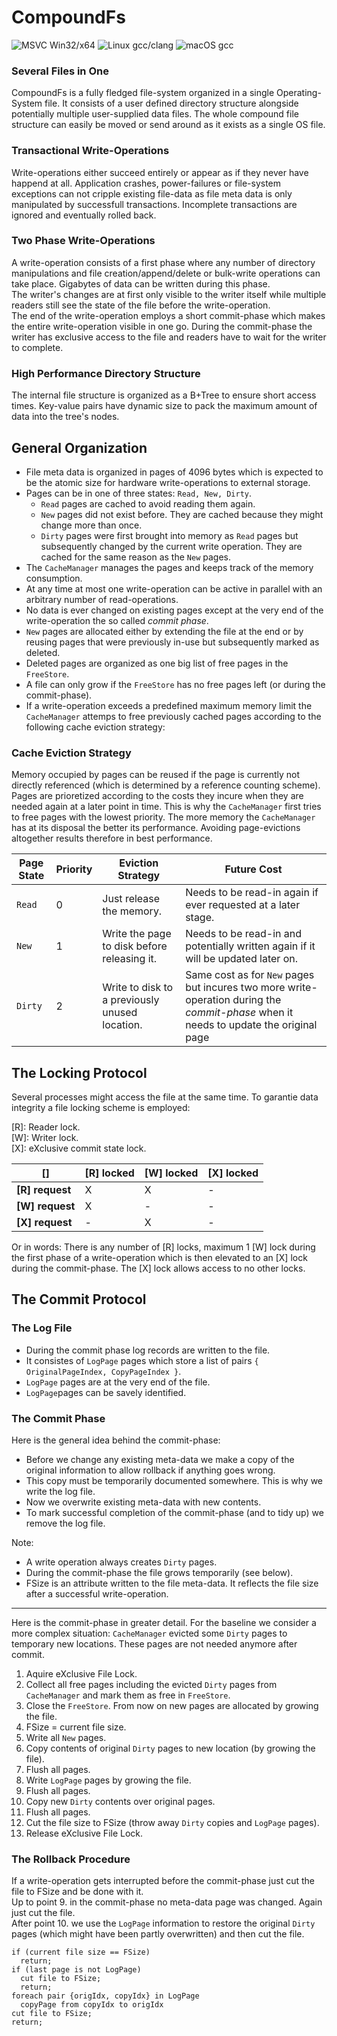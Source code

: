 # CompoundFs
![MSVC Win32/x64](https://github.com/5e3/CompoundFs/workflows/MSVC%20Win32/x64/badge.svg) ![Linux gcc/clang](https://github.com/5e3/CompoundFs/workflows/Linux%20gcc/clang/badge.svg) ![macOS gcc](https://github.com/5e3/CompoundFs/workflows/macOS%20gcc/badge.svg)

### Several Files in One 
CompoundFs is a fully fledged file-system organized in a single Operating-System file. It consists of a user defined 
directory structure alongside potentially multiple user-supplied data files. The whole compound file structure can easily 
be moved or send around as it exists as a single OS file.  

### Transactional Write-Operations
Write-operations either succeed entirely or appear as if they never have happend at all.
Application crashes, power-failures or file-system exceptions can not cripple existing file-data as 
file meta data is only manipulated by successfull transactions. Incomplete transactions are ignored and eventually 
rolled back.

### Two Phase Write-Operations
A write-operation consists of a first phase where any number of directory manipulations and file creation/append/delete 
or bulk-write operations can take place. Gigabytes of data can be written during this phase.  
The writer's changes are at first only visible to the writer itself while multiple readers still see the state 
of the file before the write-operation.  
The end of the write-operation employs a short commit-phase which makes the entire write-operation visible in one go. 
During the commit-phase the writer has exclusive access to the file and readers have to wait for the writer to complete.

### High Performance Directory Structure
The internal file structure is organized as a B+Tree to ensure short access times. Key-value pairs have dynamic size to
pack the maximum amount of data into the tree's nodes. 

## General Organization

- File meta data is organized in pages of 4096 bytes which is expected to be the atomic size for hardware write-operations 
to external storage.
- Pages can be in one of three states: `Read, New, Dirty`. 
  - `Read` pages are cached to avoid reading them again.
  - `New` pages did not exist before. They are cached because they might change more than once.
  - `Dirty` pages were first brought into memory as `Read` pages but subsequently changed by the 
current write operation. They are cached for the same reason as the `New` pages.
- The `CacheManager` manages the pages and keeps track of the memory consumption.
- At any time at most one write-operation can be active in parallel with an arbitrary number of read-operations.
- No data is ever changed on existing pages except at the very end of the write-operation the so called *commit phase*.
- `New` pages are allocated either by extending the file at the end or by reusing pages that were previously in-use but 
subsequently marked as deleted.
- Deleted pages are organized as one big list of free pages in the `FreeStore`.
- A file can only grow if the `FreeStore` has no free pages left (or during the commit-phase).  
- If a write-operation exceeds a predefined maximum memory limit the `CacheManager` attemps to free previously cached
pages according to the following cache eviction strategy:

### Cache Eviction Strategy
Memory occupied by pages can be reused if the page is currently not directly referenced (which is 
determined by a reference counting scheme).  
Pages are prioretized according to the costs they incure when they are needed again at a later point in time. 
This is why the `CacheManager` first tries to free pages with the lowest priority. The more memory the `CacheManager` 
has at its disposal the better its performance. Avoiding page-evictions altogether results therefore in best performance.

Page State | Priority | Eviction Strategy | Future Cost
-----------| -------- |------------------ | -----------  
`Read` | 0 | Just release the memory. | Needs to be read-in again if ever requested at a later stage.
`New` | 1 | Write the page to disk before releasing it. | Needs to be read-in and potentially written again if it will be updated later on. 
`Dirty` | 2 | Write to disk to a previously unused location. | Same cost as for `New` pages but incures two more write-operation during the *commit-phase* when it needs to update the original page

## The Locking Protocol 

Several processes might access the file at the same time. To garantie data integrity a file locking scheme is employed:  
 
[R]: Reader lock.  
[W]: Writer lock.  
[X]: eXclusive commit state lock.  


[] | [R] locked | [W] locked | [X] locked
-- | ---------- | ---------- | ----------
**[R] request** | X | X | -
**[W] request** | X | - | - 
**[X] request** | - | X | -

Or in words: There is any number of [R] locks, maximum 1 [W] lock during the first phase of a write-operation which
is then elevated to an [X] lock during the commit-phase. The [X] lock allows access to no other locks.

## The Commit Protocol  

### The Log File  

- During the commit phase log records are written to the file.
- It consistes of `LogPage` pages which store a list of pairs `{ OriginalPageIndex, CopyPageIndex }`. 
- `LogPage` pages are at the very end of the file.
- `LogPage`pages can be savely identified.


### The Commit Phase  

Here is the general idea behind the commit-phase:
- Before we change any existing meta-data we make a copy of the original information to allow rollback 
if anything goes wrong.
- This copy must be temporarily documented somewhere. This is why we write the log file.
- Now we overwrite existing meta-data with new contents.
- To mark successful completion of the commit-phase (and to tidy up) we remove the log file.  

Note:
- A write operation always creates `Dirty` pages.
- During the commit-phase the file grows temporarily (see below).
- FSize is an attribute written to the file meta-data. It reflects the file size after a successful write-operation.

____

Here is the commit-phase in greater detail. For the baseline we consider a more complex situation: `CacheManager` 
evicted some `Dirty` pages to temporary new locations. These pages are not needed anymore after commit.

1. Aquire eXclusive File Lock.
2. Collect all free pages including the evicted `Dirty` pages from `CacheManager` and mark them as 
free in `FreeStore`.
3. Close the `FreeStore`. From now on new pages are allocated by growing the file.
4. FSize = current file size.
5. Write all `New` pages.
6. Copy contents of original `Dirty` pages to new location (by growing the file).
7. Flush all pages.
8. Write `LogPage` pages by growing the file.
9. Flush all pages. 
10. Copy new `Dirty` contents over original pages.
11. Flush all pages.
12. Cut the file size to FSize (throw away `Dirty` copies and `LogPage` pages).
13. Release eXclusive File Lock.

### The Rollback Procedure  

If a write-operation gets interrupted before the commit-phase just cut the file to FSize and be done with it.  
Up to point 9. in the commit-phase no meta-data page was changed. Again just cut the file.  
After point 10. we use the `LogPage` information to restore the original `Dirty` pages (which might 
have been partly overwritten) and then cut the file.  

```
if (current file size == FSize)
  return;
if (last page is not LogPage)
  cut file to FSize; 
  return;
foreach pair {origIdx, copyIdx} in LogPage
  copyPage from copyIdx to origIdx
cut file to FSize; 
return;

```
